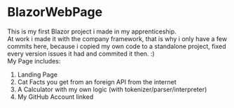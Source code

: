 # BlazorWebPage

This is my first Blazor project i made in my apprenticeship.<br>
At work i made it with the company framework, that is why i only have a few commits here, because i copied my own code to a standalone project, fixed every version issues it had and commited it then. :) <br>
My Page includes:

1. Landing Page
2. Cat Facts you get from an foreign API from the internet
3. A Calculator with my own logic (with tokenizer/parser/interpreter)
4. My GitHub Account linked
